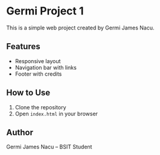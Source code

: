 # Germi Project 1

This is a simple web project created by Germi James Nacu.

## Features

- Responsive layout
- Navigation bar with links
- Footer with credits

## How to Use

1. Clone the repository
2. Open `index.html` in your browser

## Author

Germi James Nacu – BSIT Student
